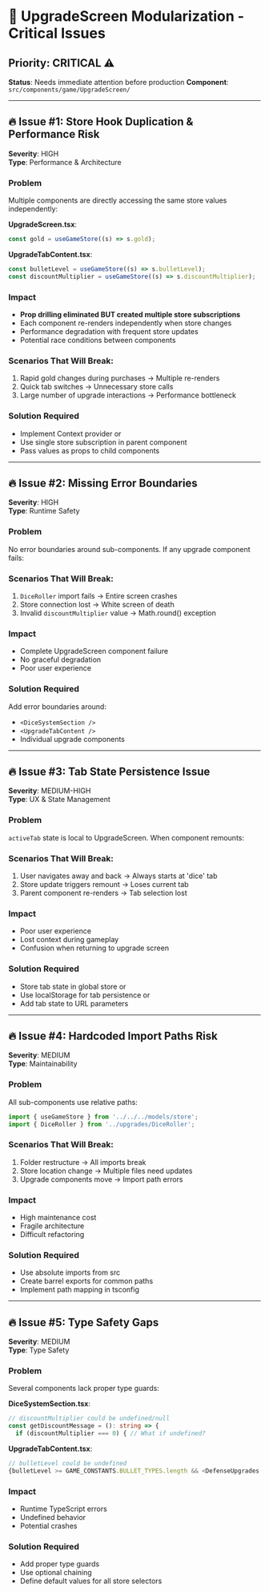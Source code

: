 # 🚨 UpgradeScreen Modularization - Critical Issues

## Priority: CRITICAL ⚠️
**Status**: Needs immediate attention before production
**Component**: `src/components/game/UpgradeScreen/`

---

## 🔥 Issue #1: Store Hook Duplication & Performance Risk
**Severity**: HIGH  
**Type**: Performance & Architecture

### Problem
Multiple components are directly accessing the same store values independently:

**UpgradeScreen.tsx**:
```typescript
const gold = useGameStore((s) => s.gold);
```

**UpgradeTabContent.tsx**:
```typescript
const bulletLevel = useGameStore((s) => s.bulletLevel);
const discountMultiplier = useGameStore((s) => s.discountMultiplier);
```

### Impact
- **Prop drilling eliminated BUT created multiple store subscriptions**
- Each component re-renders independently when store changes
- Performance degradation with frequent store updates
- Potential race conditions between components

### Scenarios That Will Break:
1. Rapid gold changes during purchases → Multiple re-renders
2. Quick tab switches → Unnecessary store calls
3. Large number of upgrade interactions → Performance bottleneck

### Solution Required
- Implement Context provider or
- Use single store subscription in parent component
- Pass values as props to child components

---

## 🔥 Issue #2: Missing Error Boundaries
**Severity**: HIGH  
**Type**: Runtime Safety

### Problem
No error boundaries around sub-components. If any upgrade component fails:

### Scenarios That Will Break:
1. `DiceRoller` import fails → Entire screen crashes
2. Store connection lost → White screen of death
3. Invalid `discountMultiplier` value → Math.round() exception

### Impact
- Complete UpgradeScreen component failure
- No graceful degradation
- Poor user experience

### Solution Required
Add error boundaries around:
- `<DiceSystemSection />`
- `<UpgradeTabContent />`
- Individual upgrade components

---

## 🔥 Issue #3: Tab State Persistence Issue
**Severity**: MEDIUM-HIGH  
**Type**: UX & State Management

### Problem
`activeTab` state is local to UpgradeScreen. When component remounts:

### Scenarios That Will Break:
1. User navigates away and back → Always starts at 'dice' tab
2. Store update triggers remount → Loses current tab
3. Parent component re-renders → Tab selection lost

### Impact
- Poor user experience
- Lost context during gameplay
- Confusion when returning to upgrade screen

### Solution Required
- Store tab state in global store or
- Use localStorage for tab persistence or
- Add tab state to URL parameters

---

## 🔥 Issue #4: Hardcoded Import Paths Risk
**Severity**: MEDIUM  
**Type**: Maintainability

### Problem
All sub-components use relative paths:
```typescript
import { useGameStore } from '../../../models/store';
import { DiceRoller } from '../upgrades/DiceRoller';
```

### Scenarios That Will Break:
1. Folder restructure → All imports break
2. Store location change → Multiple files need updates
3. Upgrade components move → Import path errors

### Impact
- High maintenance cost
- Fragile architecture
- Difficult refactoring

### Solution Required
- Use absolute imports from src
- Create barrel exports for common paths
- Implement path mapping in tsconfig

---

## 🔥 Issue #5: Type Safety Gaps
**Severity**: MEDIUM  
**Type**: Type Safety

### Problem
Several components lack proper type guards:

**DiceSystemSection.tsx**:
```typescript
// discountMultiplier could be undefined/null
const getDiscountMessage = (): string => {
  if (discountMultiplier === 0) { // What if undefined?
```

**UpgradeTabContent.tsx**:
```typescript
// bulletLevel could be undefined
{bulletLevel >= GAME_CONSTANTS.BULLET_TYPES.length && <DefenseUpgrades />}
```

### Impact
- Runtime TypeScript errors
- Undefined behavior
- Potential crashes

### Solution Required
- Add proper type guards
- Use optional chaining
- Define default values for all store selectors 